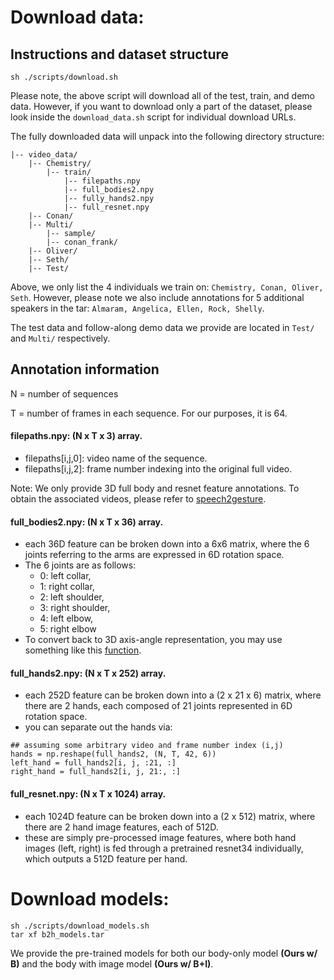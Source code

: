 # Download data:
## Instructions and dataset structure
```
sh ./scripts/download.sh
```

Please note, the above script will download all of the test, train, and demo data. However, if you want to download only a part of the dataset, please look inside the `download_data.sh` script for individual download URLs.

The fully downloaded data will unpack into the following directory structure:

```
|-- video_data/
    |-- Chemistry/
        |-- train/
            |-- filepaths.npy
            |-- full_bodies2.npy
            |-- fully_hands2.npy
            |-- full_resnet.npy
    |-- Conan/
    |-- Multi/
        |-- sample/
        |-- conan_frank/
    |-- Oliver/
    |-- Seth/
    |-- Test/
```

Above, we only list the 4 individuals we train on: `Chemistry, Conan, Oliver, Seth`. However, please note we also include annotations for 5 additional speakers in the tar: `Almaram, Angelica, Ellen, Rock, Shelly`.

The test data and follow-along demo data we provide are located in `Test/` and `Multi/` respectively.

## Annotation information

N = number of sequences

T = number of frames in each sequence. For our purposes, it is 64.

#### filepaths.npy: (N x T x 3) array.
- filepaths[i,j,0]: video name of the sequence.
- filepaths[i,j,2]: frame number indexing into the original full video.

Note: We only provide 3D full body and resnet feature annotations. To obtain the associated videos, please refer to [speech2gesture](https://github.com/amirbar/speech2gesture/blob/master/data/dataset.md).

#### full_bodies2.npy: (N x T x 36) array.
- each 36D feature can be broken down into a 6x6 matrix, where the 6 joints referring to the arms are expressed in 6D rotation space.
- The 6 joints are as follows:
	- 0: left collar,
	- 1: right collar,
	- 2: left shoulder,
	- 3: right shoulder,
	- 4: left elbow,
	- 5: right elbow
- To convert back to 3D axis-angle representation, you may use something like this [function](https://github.com/facebookresearch/body2hands/blob/master/utils/load_utils.py#L60).

#### full_hands2.npy: (N x T x 252) array.
- each 252D feature can be broken down into a (2 x 21 x 6) matrix, where there are 2 hands, each composed of 21 joints represented in 6D rotation space.
- you can separate out the hands via:

```
## assuming some arbitrary video and frame number index (i,j)
hands = np.reshape(full_hands2, (N, T, 42, 6))
left_hand = full_hands2[i, j, :21, :]
right_hand = full_hands2[i, j, 21:, :]
```

#### full_resnet.npy: (N x T x 1024) array.
- each 1024D feature can be broken down into a (2 x 512) matrix, where there are 2 hand image features, each of 512D.
- these are simply pre-processed image features, where both hand images (left, right) is fed through a pretrained resnet34 individually, which outputs a 512D feature per hand.


# Download models:
```
sh ./scripts/download_models.sh
tar xf b2h_models.tar
```
We provide the pre-trained models for both our body-only model **(Ours w/ B)** and the body with image model **(Ours w/ B+I)**.
